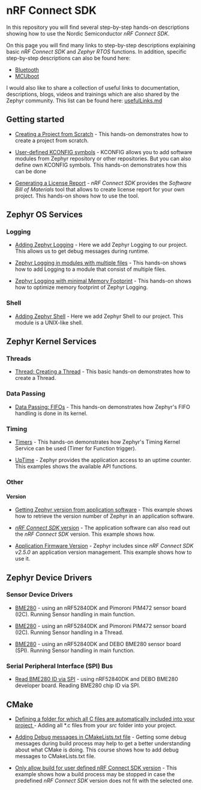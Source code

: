 # nRF Connect SDK

In this repository you will find several step-by-step hands-on descriptions showing how to use the Nordic Semiconductor _nRF Connect SDK_.

On this page you will find many links to step-by-step descriptions explaining basic _nRF Connect SDK_ and _Zephyr RTOS_ functions. In addition, specific step-by-step descriptions can also be found here:

- [Bluetooth](https://github.com/ChrisKurz/Bluetooth)
- [MCUboot](https://github.com/ChrisKurz/MCUboot)

I would also like to share a collection of useful links to documentation, descriptions, blogs, videos and trainings which are also shared by the Zephyr community. This list can be found here: [usefulLinks.md](usefulLinks.md)


## Getting started

- [Creating a Project from Scratch](doc/NCSv2.5.0_01_ProjectFromScratch.md) - This hands-on demonstrates how to create a project from scratch.

- [User-defined KCONFIG symbols](doc/NCSv2.5.0_03_User-Defined_KCONFIG.md) - KCONFIG allows you to add software modules from Zephyr repository or other repositories. But you can also define own KCONFIG symbols. This hands-on demonstrates how this can be done

- [Generating a License Report](doc/NCSv2.5.0_LicenseReport.md) - _nRF Connect SDK_ provides the _Software Bill of Materials_ tool that allows to create license report for your own project. This hands-on shows how to use the tool.


## Zephyr OS Services

### Logging

- [Adding Zephyr Logging](doc/NCSv2.5.0_02_ZephyrLogging.md) - Here we add Zephyr Logging to our project. This allows us to get debug messages during runtime.

- [Zephyr Logging in modules with multiple files](doc/NCSv2.5.0_02_ZephyrLogging_declare.md) - This hands-on shows how to add Logging to a module that consist of multiple files.

- [Zephyr Logging with minimal Memory Footprint](doc/NCSv2.5.0_02_ZephyrLogging_minimal.md) - This hands-on shows how to optimize memory footprint of Zephyr Logging.

### Shell

- [Adding Zephyr Shell](doc/NCSv2.5.0_10_ZephyrShell.md) - Here we add Zephyr Shell to our project. This module is a UNIX-like shell.


## Zephyr Kernel Services

### Threads

- [Thread: Creating a Thread](doc/NCSv2.5.0_ZKS_Threads_01.md) - This basic hands-on demonstrates how to create a Thread.

### Data Passing

- [Data Passing: FIFOs](doc/NCSv2.5.0_ZKS_02_fifo.md) - This hands-on demonstrates how Zephyr's FIFO handling is done in its kernel.

### Timing

- [Timers](doc/NCSv2.5.0_ZKS_Timing_02_Timers.md) - This hands-on demonstrates how Zephyr's Timing Kernel Service can be used (Timer for Function trigger).

- [UpTime](doc/NCSv2.5.0_ZKS_Timing_UpTime.md) - Zephyr provides the application access to an uptime counter. This examples shows the available API functions. 

### Other

#### Version

- [Getting Zephyr version from application software](doc/NCSv2.5.0_ZKS_Other_01_version.md) - This example shows how to retrieve the version number of Zephyr in an application software. 

- [_nRF Connect SDK_ version](doc/NCSv2.5.0_NCS_Version.md) - The application software can also read out the _nRF Connect SDK_ version. This example shows how. 

- [Application Firmware Version](doc/NCSv2.5.0_App_Version.md) - Zephyr includes since _nRF Connect SDK v2.5.0_ an application version management. This example shows how to use it.


## Zephyr Device Drivers

### Sensor Device Drivers

- [BME280](doc/NCSv2.5.0_ZDD_Sensors_BME280_nRF52840.md) - using an nRF52840DK and Pimoroni PIM472 sensor board (I2C). Running Sensor handling in main function.

- [BME280](doc/NCSv2.5.0_ZDD_Sensors_BME280_nRF52840_Thread.md) - using an nRF52840DK and Pimoroni PIM472 sensor board (I2C). Running Sensor handling in a Thread.

- [BME280](doc/NCSv2.5.0_ZDD_Sensors_BME280_nRF52840_SPI.md) - using an nRF52840DK and DEBO BME280 sensor board (SPI). Running Sensor handling in main function.

### Serial Peripheral Interface (SPI) Bus

- [Read BME280 ID via SPI](doc/NCSv2.5.0_ZDD_SPI_BME280_nRF52840.md) - using nRF52840DK and DEBO BME280 developer board. Reading BME280 chip ID via SPI.

## CMake

- [Defining a folder for which all C files are automatically included into your project ](doc/CMake/CMake_01_DefineSourceFolder.md) - Adding all *.c files from your _src_ folder into your project. 

- [Adding Debug messages in CMakeLists.txt file](doc/CMake/CMake_02_Debugging.md) - Getting some debug messages during build process may help to get a better understanding about what CMake is doing. This course shows how to add debug messages to CMakeLists.txt file.

- [Only allow build for user defined nRF Connect SDK version](doc/CMake/CMake_03_NCS-Version-Check.md) - This example shows how a build process may be stopped in case the predefined _nRF Connect SDK_ version does not fit with the selected one. 
